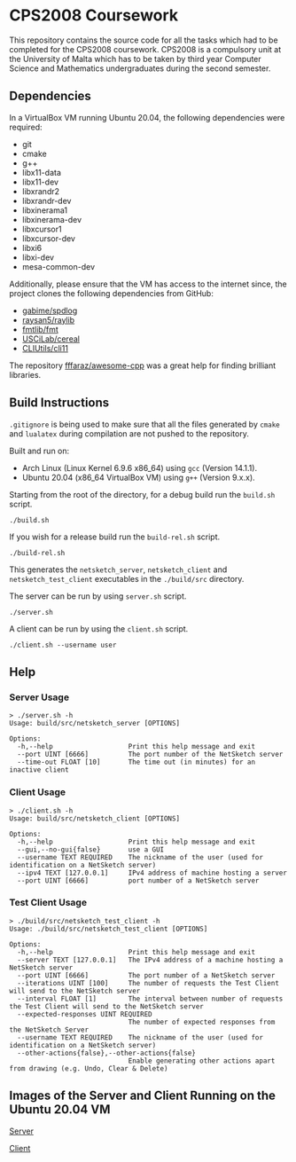 # CPS2008 Coursework

This repository contains the source code for all the tasks which
had to be completed for the CPS2008 coursework. CPS2008 is a
compulsory unit at the University of Malta which has to be taken
by third year Computer Science and Mathematics undergraduates
during the second semester.

## Dependencies

In a VirtualBox VM running Ubuntu 20.04, the following
dependencies were required:

- git
- cmake
- g++
- libx11-data
- libx11-dev
- libxrandr2
- libxrandr-dev
- libxinerama1
- libxinerama-dev
- libxcursor1
- libxcursor-dev
- libxi6
- libxi-dev
- mesa-common-dev

Additionally, please ensure that the VM has access to the
internet since, the project clones the following dependencies
from GitHub:

- [gabime/spdlog](https://github.com/gabime/spdlog)
- [raysan5/raylib](https://github.com/raysan5/raylib)
- [fmtlib/fmt](https://github.com/fmtlib/fmt)
- [USCiLab/cereal](https://github.com/USCiLab/cereal)
- [CLIUtils/cli11](https://github.com/CLIUtils/CLI11)

The repository
[fffaraz/awesome-cpp](https://github.com/fffaraz/awesome-cpp)
was a great help for finding brilliant libraries.

## Build Instructions

`.gitignore` is being used to make sure that all the files
generated by `cmake` and `lualatex` during compilation are not
pushed to the repository.

Built and run on:

- Arch Linux (Linux Kernel 6.9.6 x86\_64) using `gcc` (Version
14.1.1).
- Ubuntu 20.04 (x86\_64 VirtualBox VM) using `g++` (Version
9.x.x).

Starting from the root of the directory, for a debug build run
the `build.sh` script.

```
./build.sh
```

If you wish for a release build run the `build-rel.sh` script.


```
./build-rel.sh
```

This generates the `netsketch_server`, `netsketch_client` and
`netsketch_test_client` executables in the `./build/src`
directory.

The server can be run by using `server.sh` script.

```
./server.sh
```

A client can be run by using the `client.sh` script.

```
./client.sh --username user
```

## Help

### Server Usage

```
> ./server.sh -h
Usage: build/src/netsketch_server [OPTIONS]

Options:
  -h,--help                   Print this help message and exit
  --port UINT [6666]          The port number of the NetSketch server
  --time-out FLOAT [10]       The time out (in minutes) for an inactive client
```

### Client Usage

```
> ./client.sh -h
Usage: build/src/netsketch_client [OPTIONS]

Options:
  -h,--help                   Print this help message and exit
  --gui,--no-gui{false}       use a GUI
  --username TEXT REQUIRED    The nickname of the user (used for identification on a NetSketch server)
  --ipv4 TEXT [127.0.0.1]     IPv4 address of machine hosting a server
  --port UINT [6666]          port number of a NetSketch server
```

### Test Client Usage

```
> ./build/src/netsketch_test_client -h
Usage: ./build/src/netsketch_test_client [OPTIONS]

Options:
  -h,--help                   Print this help message and exit
  --server TEXT [127.0.0.1]   The IPv4 address of a machine hosting a NetSketch server
  --port UINT [6666]          The port number of a NetSketch server
  --iterations UINT [100]     The number of requests the Test Client will send to the NetSketch server
  --interval FLOAT [1]        The interval between number of requests the Test Client will send to the NetSketch server
  --expected-responses UINT REQUIRED
                              The number of expected responses from the NetSketch Server
  --username TEXT REQUIRED    The nickname of the user (used for identification on a NetSketch server)
  --other-actions{false},--other-actions{false}
                              Enable generating other actions apart from drawing (e.g. Undo, Clear & Delete)
```

## Images of the Server and Client Running on the Ubuntu 20.04 VM

[Server](images/server.png)

[Client](images/client.png)
